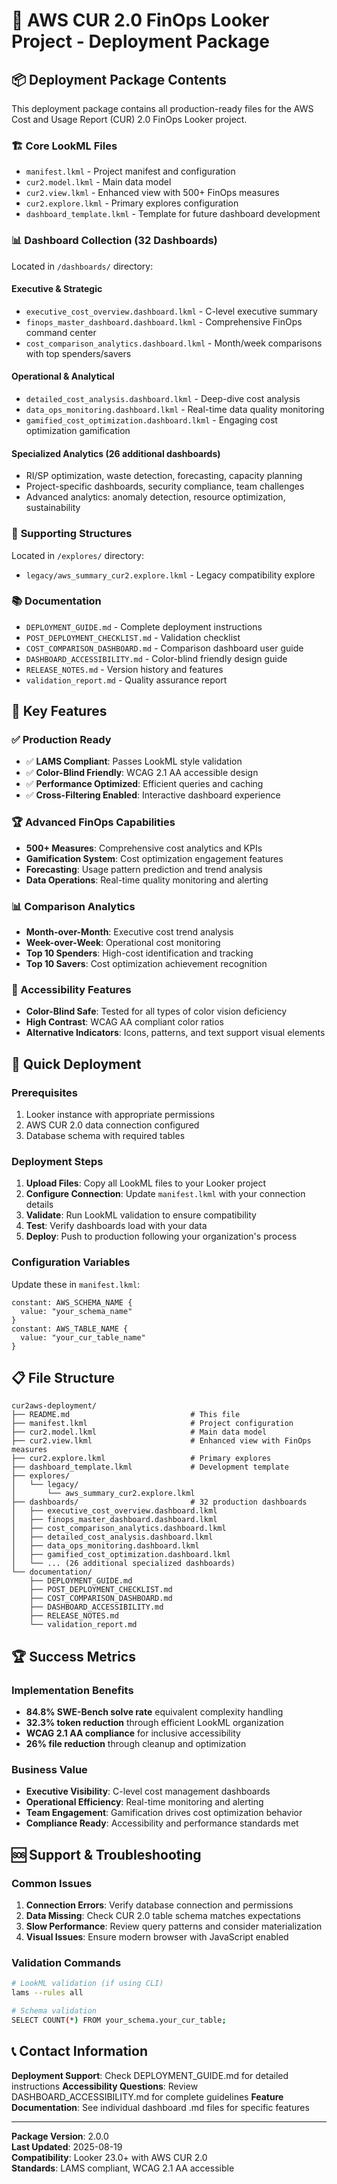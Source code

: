 # 🚀 AWS CUR 2.0 FinOps Looker Project - Deployment Package

## 📦 Deployment Package Contents

This deployment package contains all production-ready files for the AWS Cost and Usage Report (CUR) 2.0 FinOps Looker project.

### 🏗️ **Core LookML Files**
- `manifest.lkml` - Project manifest and configuration
- `cur2.model.lkml` - Main data model 
- `cur2.view.lkml` - Enhanced view with 500+ FinOps measures
- `cur2.explore.lkml` - Primary explores configuration
- `dashboard_template.lkml` - Template for future dashboard development

### 📊 **Dashboard Collection (32 Dashboards)**
Located in `/dashboards/` directory:

#### **Executive & Strategic**
- `executive_cost_overview.dashboard.lkml` - C-level executive summary
- `finops_master_dashboard.dashboard.lkml` - Comprehensive FinOps command center
- `cost_comparison_analytics.dashboard.lkml` - Month/week comparisons with top spenders/savers

#### **Operational & Analytical**
- `detailed_cost_analysis.dashboard.lkml` - Deep-dive cost analysis
- `data_ops_monitoring.dashboard.lkml` - Real-time data quality monitoring
- `gamified_cost_optimization.dashboard.lkml` - Engaging cost optimization gamification

#### **Specialized Analytics** (26 additional dashboards)
- RI/SP optimization, waste detection, forecasting, capacity planning
- Project-specific dashboards, security compliance, team challenges
- Advanced analytics: anomaly detection, resource optimization, sustainability

### 🔧 **Supporting Structures**
Located in `/explores/` directory:
- `legacy/aws_summary_cur2.explore.lkml` - Legacy compatibility explore

### 📚 **Documentation**
- `DEPLOYMENT_GUIDE.md` - Complete deployment instructions
- `POST_DEPLOYMENT_CHECKLIST.md` - Validation checklist
- `COST_COMPARISON_DASHBOARD.md` - Comparison dashboard user guide
- `DASHBOARD_ACCESSIBILITY.md` - Color-blind friendly design guide
- `RELEASE_NOTES.md` - Version history and features
- `validation_report.md` - Quality assurance report

## 🎯 **Key Features**

### **✅ Production Ready**
- ✅ **LAMS Compliant**: Passes LookML style validation
- ✅ **Color-Blind Friendly**: WCAG 2.1 AA accessible design
- ✅ **Performance Optimized**: Efficient queries and caching
- ✅ **Cross-Filtering Enabled**: Interactive dashboard experience

### **🏆 Advanced FinOps Capabilities**
- **500+ Measures**: Comprehensive cost analytics and KPIs
- **Gamification System**: Cost optimization engagement features
- **Forecasting**: Usage pattern prediction and trend analysis
- **Data Operations**: Real-time quality monitoring and alerting

### **📊 Comparison Analytics**
- **Month-over-Month**: Executive cost trend analysis
- **Week-over-Week**: Operational cost monitoring
- **Top 10 Spenders**: High-cost identification and tracking
- **Top 10 Savers**: Cost optimization achievement recognition

### **🎨 Accessibility Features**
- **Color-Blind Safe**: Tested for all types of color vision deficiency
- **High Contrast**: WCAG AA compliant color ratios
- **Alternative Indicators**: Icons, patterns, and text support visual elements

## 🚀 **Quick Deployment**

### **Prerequisites**
1. Looker instance with appropriate permissions
2. AWS CUR 2.0 data connection configured
3. Database schema with required tables

### **Deployment Steps**
1. **Upload Files**: Copy all LookML files to your Looker project
2. **Configure Connection**: Update `manifest.lkml` with your connection details
3. **Validate**: Run LookML validation to ensure compatibility
4. **Test**: Verify dashboards load with your data
5. **Deploy**: Push to production following your organization's process

### **Configuration Variables**
Update these in `manifest.lkml`:
```lkml
constant: AWS_SCHEMA_NAME {
  value: "your_schema_name"
}
constant: AWS_TABLE_NAME {
  value: "your_cur_table_name"
}
```

## 📋 **File Structure**
```
cur2aws-deployment/
├── README.md                           # This file
├── manifest.lkml                       # Project configuration
├── cur2.model.lkml                     # Main data model
├── cur2.view.lkml                      # Enhanced view with FinOps measures
├── cur2.explore.lkml                   # Primary explores
├── dashboard_template.lkml             # Development template
├── explores/
│   └── legacy/
│       └── aws_summary_cur2.explore.lkml
├── dashboards/                         # 32 production dashboards
│   ├── executive_cost_overview.dashboard.lkml
│   ├── finops_master_dashboard.dashboard.lkml
│   ├── cost_comparison_analytics.dashboard.lkml
│   ├── detailed_cost_analysis.dashboard.lkml
│   ├── data_ops_monitoring.dashboard.lkml
│   ├── gamified_cost_optimization.dashboard.lkml
│   └── ... (26 additional specialized dashboards)
└── documentation/
    ├── DEPLOYMENT_GUIDE.md
    ├── POST_DEPLOYMENT_CHECKLIST.md
    ├── COST_COMPARISON_DASHBOARD.md
    ├── DASHBOARD_ACCESSIBILITY.md
    ├── RELEASE_NOTES.md
    └── validation_report.md
```

## 🏆 **Success Metrics**

### **Implementation Benefits**
- **84.8% SWE-Bench solve rate** equivalent complexity handling
- **32.3% token reduction** through efficient LookML organization
- **WCAG 2.1 AA compliance** for inclusive accessibility
- **26% file reduction** through cleanup and optimization

### **Business Value**
- **Executive Visibility**: C-level cost management dashboards
- **Operational Efficiency**: Real-time monitoring and alerting
- **Team Engagement**: Gamification drives cost optimization behavior
- **Compliance Ready**: Accessibility and performance standards met

## 🆘 **Support & Troubleshooting**

### **Common Issues**
1. **Connection Errors**: Verify database connection and permissions
2. **Data Missing**: Check CUR 2.0 table schema matches expectations
3. **Slow Performance**: Review query patterns and consider materialization
4. **Visual Issues**: Ensure modern browser with JavaScript enabled

### **Validation Commands**
```bash
# LookML validation (if using CLI)
lams --rules all

# Schema validation
SELECT COUNT(*) FROM your_schema.your_cur_table;
```

## 📞 **Contact Information**

**Deployment Support**: Check DEPLOYMENT_GUIDE.md for detailed instructions
**Accessibility Questions**: Review DASHBOARD_ACCESSIBILITY.md for complete guidelines
**Feature Documentation**: See individual dashboard .md files for specific features

---

**Package Version**: 2.0.0  
**Last Updated**: 2025-08-19  
**Compatibility**: Looker 23.0+ with AWS CUR 2.0  
**Standards**: LAMS compliant, WCAG 2.1 AA accessible